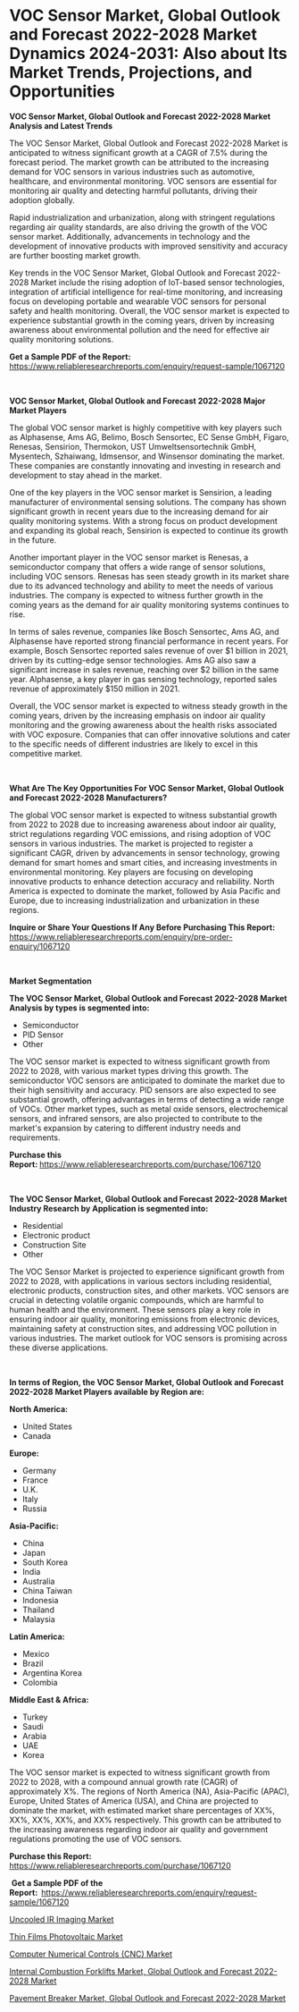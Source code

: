 <p><h1>VOC Sensor Market, Global Outlook and Forecast 2022-2028 Market Dynamics 2024-2031: Also about Its Market Trends, Projections, and Opportunities</h1></p><p><strong>VOC Sensor Market, Global Outlook and Forecast 2022-2028 Market Analysis and Latest Trends</strong></p>
<p><p>The VOC Sensor Market, Global Outlook and Forecast 2022-2028 Market is anticipated to witness significant growth at a CAGR of 7.5% during the forecast period. The market growth can be attributed to the increasing demand for VOC sensors in various industries such as automotive, healthcare, and environmental monitoring. VOC sensors are essential for monitoring air quality and detecting harmful pollutants, driving their adoption globally.</p><p>Rapid industrialization and urbanization, along with stringent regulations regarding air quality standards, are also driving the growth of the VOC sensor market. Additionally, advancements in technology and the development of innovative products with improved sensitivity and accuracy are further boosting market growth.</p><p>Key trends in the VOC Sensor Market, Global Outlook and Forecast 2022-2028 Market include the rising adoption of IoT-based sensor technologies, integration of artificial intelligence for real-time monitoring, and increasing focus on developing portable and wearable VOC sensors for personal safety and health monitoring. Overall, the VOC sensor market is expected to experience substantial growth in the coming years, driven by increasing awareness about environmental pollution and the need for effective air quality monitoring solutions.</p></p>
<p><strong>Get a Sample PDF of the Report:&nbsp;</strong> <a href="https://www.reliableresearchreports.com/enquiry/request-sample/1067120">https://www.reliableresearchreports.com/enquiry/request-sample/1067120</a></p>
<p>&nbsp;</p>
<p><strong>VOC Sensor Market, Global Outlook and Forecast 2022-2028 Major Market Players</strong></p>
<p><p>The global VOC sensor market is highly competitive with key players such as Alphasense, Ams AG, Belimo, Bosch Sensortec, EC Sense GmbH, Figaro, Renesas, Sensirion, Thermokon, UST Umweltsensortechnik GmbH, Mysentech, Szhaiwang, Idmsensor, and Winsensor dominating the market. These companies are constantly innovating and investing in research and development to stay ahead in the market.</p><p>One of the key players in the VOC sensor market is Sensirion, a leading manufacturer of environmental sensing solutions. The company has shown significant growth in recent years due to the increasing demand for air quality monitoring systems. With a strong focus on product development and expanding its global reach, Sensirion is expected to continue its growth in the future.</p><p>Another important player in the VOC sensor market is Renesas, a semiconductor company that offers a wide range of sensor solutions, including VOC sensors. Renesas has seen steady growth in its market share due to its advanced technology and ability to meet the needs of various industries. The company is expected to witness further growth in the coming years as the demand for air quality monitoring systems continues to rise.</p><p>In terms of sales revenue, companies like Bosch Sensortec, Ams AG, and Alphasense have reported strong financial performance in recent years. For example, Bosch Sensortec reported sales revenue of over $1 billion in 2021, driven by its cutting-edge sensor technologies. Ams AG also saw a significant increase in sales revenue, reaching over $2 billion in the same year. Alphasense, a key player in gas sensing technology, reported sales revenue of approximately $150 million in 2021.</p><p>Overall, the VOC sensor market is expected to witness steady growth in the coming years, driven by the increasing emphasis on indoor air quality monitoring and the growing awareness about the health risks associated with VOC exposure. Companies that can offer innovative solutions and cater to the specific needs of different industries are likely to excel in this competitive market.</p></p>
<p>&nbsp;</p>
<p><strong>What Are The Key Opportunities For VOC Sensor Market, Global Outlook and Forecast 2022-2028 Manufacturers?</strong></p>
<p><p>The global VOC sensor market is expected to witness substantial growth from 2022 to 2028 due to increasing awareness about indoor air quality, strict regulations regarding VOC emissions, and rising adoption of VOC sensors in various industries. The market is projected to register a significant CAGR, driven by advancements in sensor technology, growing demand for smart homes and smart cities, and increasing investments in environmental monitoring. Key players are focusing on developing innovative products to enhance detection accuracy and reliability. North America is expected to dominate the market, followed by Asia Pacific and Europe, due to increasing industrialization and urbanization in these regions.</p></p>
<p><strong>Inquire or Share Your Questions If Any Before Purchasing This Report:</strong> <a href="https://www.reliableresearchreports.com/enquiry/pre-order-enquiry/1067120">https://www.reliableresearchreports.com/enquiry/pre-order-enquiry/1067120</a></p>
<p>&nbsp;</p>
<p><strong>Market Segmentation</strong></p>
<p><strong>The VOC Sensor Market, Global Outlook and Forecast 2022-2028 Market Analysis by types is segmented into:</strong></p>
<p><ul><li>Semiconductor</li><li>PID Sensor</li><li>Other</li></ul></p>
<p><p>The VOC sensor market is expected to witness significant growth from 2022 to 2028, with various market types driving this growth. The semiconductor VOC sensors are anticipated to dominate the market due to their high sensitivity and accuracy. PID sensors are also expected to see substantial growth, offering advantages in terms of detecting a wide range of VOCs. Other market types, such as metal oxide sensors, electrochemical sensors, and infrared sensors, are also projected to contribute to the market's expansion by catering to different industry needs and requirements.</p></p>
<p><strong>Purchase this Report:&nbsp;</strong><a href="https://www.reliableresearchreports.com/purchase/1067120">https://www.reliableresearchreports.com/purchase/1067120</a></p>
<p>&nbsp;</p>
<p><strong>The VOC Sensor Market, Global Outlook and Forecast 2022-2028 Market Industry Research by Application is segmented into:</strong></p>
<p><ul><li>Residential</li><li>Electronic product</li><li>Construction Site</li><li>Other</li></ul></p>
<p><p>The VOC Sensor Market is projected to experience significant growth from 2022 to 2028, with applications in various sectors including residential, electronic products, construction sites, and other markets. VOC sensors are crucial in detecting volatile organic compounds, which are harmful to human health and the environment. These sensors play a key role in ensuring indoor air quality, monitoring emissions from electronic devices, maintaining safety at construction sites, and addressing VOC pollution in various industries. The market outlook for VOC sensors is promising across these diverse applications.</p></p>
<p>&nbsp;</p>
<p><strong>In terms of Region, the VOC Sensor Market, Global Outlook and Forecast 2022-2028 Market Players available by Region are:</strong></p>
<p>
    <p> <strong> North America: </strong>
        <ul>
            <li>United States</li>
            <li>Canada</li>
        </ul>
        </p> 
    <p> <strong> Europe: </strong>
        <ul>
            <li>Germany</li>
            <li>France</li>
            <li>U.K.</li>
            <li>Italy</li>
            <li>Russia</li>
        </ul>
        </p> 
    <p> <strong> Asia-Pacific: </strong>
        <ul>
            <li>China</li>
            <li>Japan</li>
            <li>South Korea</li>
            <li>India</li>
            <li>Australia</li>
            <li>China Taiwan</li>
            <li>Indonesia</li>
            <li>Thailand</li>
            <li>Malaysia</li>
        </ul>
        </p> 
    <p> <strong> Latin America: </strong>
        <ul>
            <li>Mexico</li>
            <li>Brazil</li>
            <li>Argentina Korea</li>
            <li>Colombia</li>
        </ul>
        </p> 
    <p> <strong> Middle East & Africa: </strong>
        <ul>
            <li>Turkey</li>
            <li>Saudi</li>
            <li>Arabia</li>
            <li>UAE</li>
            <li>Korea</li>
        </ul>
    </p>
    </p>
<p><p>The VOC sensor market is expected to witness significant growth from 2022 to 2028, with a compound annual growth rate (CAGR) of approximately X%. The regions of North America (NA), Asia-Pacific (APAC), Europe, United States of America (USA), and China are projected to dominate the market, with estimated market share percentages of XX%, XX%, XX%, XX%, and XX% respectively. This growth can be attributed to the increasing awareness regarding indoor air quality and government regulations promoting the use of VOC sensors.</p></p>
<p><strong>Purchase this Report: </strong><a href="https://www.reliableresearchreports.com/purchase/1067120">https://www.reliableresearchreports.com/purchase/1067120</a></p>
<p>&nbsp;<strong>Get a Sample PDF of the Report:&nbsp;&nbsp;</strong><a href="https://www.reliableresearchreports.com/enquiry/request-sample/1067120">https://www.reliableresearchreports.com/enquiry/request-sample/1067120</a></p>
<p><strong></strong></p>
<p><p><a href="https://medium.com/@vivianejast/uncooled-ir-imaging-market-insights-into-market-cagr-market-trends-and-growth-strategies-26189dacbc7c">Uncooled IR Imaging Market</a></p><p><a href="https://medium.com/@vivianejast/decoding-thin-films-photovoltaic-market-metrics-market-share-trends-and-growth-patterns-49e9c8c10c8f">Thin Films Photovoltaic Market</a></p><p><a href="https://medium.com/@vivianejast/computer-numerical-controls-cnc-market-trends-and-market-analysis-forecasted-for-period-2024-2031-6083d0e0e381">Computer Numerical Controls (CNC) Market</a></p><p><a href="https://github.com/CliffMedina6/Market-Research-Report-List-3/blob/main/internal-combustion-forklifts-market-global-outlook-and-forecast-2022-2028-market.md">Internal Combustion Forklifts Market, Global Outlook and Forecast 2022-2028 Market</a></p><p><a href="https://github.com/RickHolmes3/Market-Research-Report-List-3/blob/main/pavement-breaker-market-global-outlook-and-forecast-2022-2028-market.md">Pavement Breaker Market, Global Outlook and Forecast 2022-2028 Market</a></p></p>